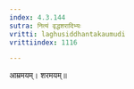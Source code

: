 ```yaml
---
index: 4.3.144
sutra: नित्यं वृद्धशरादिभ्यः
vritti: laghusiddhantakaumudi
vrittiindex: 1116

---
```

आम्रमयम्। शरमयम्॥